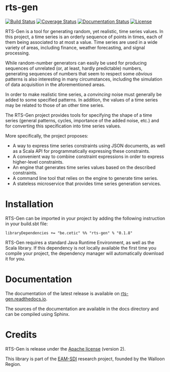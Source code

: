 # rts-gen

[![Build Status](https://travis-ci.org/cetic/rts-gen.svg?branch=master)](https://travis-ci.org/cetic/rts-gen) 
[![Coverage Status](https://coveralls.io/repos/github/cetic/rts-gen/badge.svg?branch=master)](https://coveralls.io/github/cetic/rts-gen?branch=master)
[![Documentation Status](https://readthedocs.org/projects/rts-gen/badge/?version=latest)](http://rts-gen.readthedocs.io/en/latest/?badge=latest)
[![License](http://img.shields.io/:license-Apache%202-blue.svg)](http://www.apache.org/licenses/LICENSE-2.0.txt)


RTS-Gen is a tool for generating random, yet realistic, time series values. In this project, a time series is an orderly sequence of
points in times, each of them being associated to at most a value. Time series are used in a wide variety of areas,
including finance, weather forecasting, and signal processing.

While random-number generators can easily be used for producing sequences of unrelated (or, at least, hardly predictable) numbers,
generating sequences of numbers that seem to respect some *obvious* patterns is also interesting in many circumstances,
including the simulation of data acquisition in the aforementioned areas.

In order to make realistic time series, a *convincing* noise must generally be added to some specified patterns.
In addition, the values of a time series may be related to those of an other time series.

The RTS-Gen project provides tools for specifying the shape of a time series (general patterns, cycles, importance of the added noise, etc.)
and for converting this specification into time series values.

More specifically, the project proposes:

- A way to express time series constraints using JSON documents, as well as a Scala API for programmatically expressing these constraints.
- A convenient way to combine constraint expressions in order to express higher-level constraints. 
- An engine that generates time series values based on the described constraints.
- A command line tool that relies on the engine to generate time series.
- A stateless microservice that provides time series generation services.   


# Installation

RTS-Gen can be imported in your project by adding the following instruction in your build.sbt file:

```
libraryDependencies += "be.cetic" %% "rts-gen" % "0.1.8"
```

RTS-Gen requires a standard Java Runtime Environment, as well as the Scala library. 
If this dependency is not locally available the first time you compile your project, the dependency manager will automatically download it for you.
 
# Documentation

The documentation of the latest release is available on [rts-gen.readthedocs.io](https://rts-gen.readthedocs.io).

The sources of the documentation are available in the docs directory and can be compiled using Sphinx.

# Credits

RTS-Gen is release under the [Apache license](http://www.apache.org/licenses/) (version 2). 

This library is part of the [EAM-SDI](https://www.cetic.be/EAM-SDI-2301) research project, founded by the Walloon Region.
